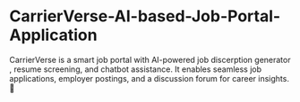 # CarrierVerse-AI-based-Job-Portal-Application
CarrierVerse is a smart job portal with AI-powered job discerption generator , resume screening, and chatbot assistance. It enables seamless job applications, employer postings, and a discussion forum for career insights. 🚀
